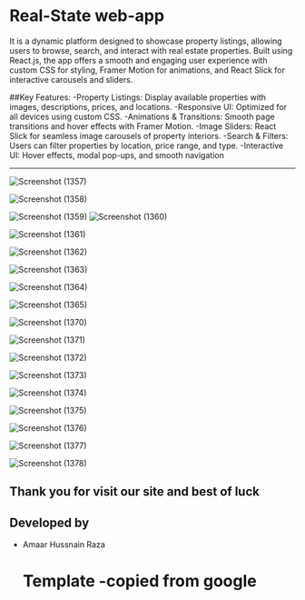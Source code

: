 # Real-State web-app
  It is a dynamic platform designed to showcase property listings, allowing users to browse, search, and interact with real estate properties. Built using React.js, the app offers a smooth and engaging user experience with custom CSS for styling, Framer Motion for animations, and React Slick for interactive carousels and sliders.

 ##Key Features:
 -Property Listings: Display available properties with images, descriptions, prices, and locations.
 -Responsive UI: Optimized for all devices using custom CSS.
 -Animations & Transitions: Smooth page transitions and hover effects with Framer Motion.
 -Image Sliders: React Slick for seamless image carousels of property interiors.
 -Search & Filters: Users can filter properties by location, price range, and type.
 -Interactive UI: Hover effects, modal pop-ups, and smooth navigation

---

![Screenshot (1357)](https://github.com/user-attachments/assets/646b26c7-d73d-4c74-b8aa-7d16e9bcf79a)


![Screenshot (1358)](https://github.com/user-attachments/assets/643cc562-e1e3-4d78-a124-dd63ded933c9)


![Screenshot (1359)](https://github.com/user-attachments/assets/cce7cc93-df0b-4122-95cb-8236abbf0ee9)
![Screenshot (1360)](https://github.com/user-attachments/assets/267e88c5-c081-44fd-9ec6-2c99fd4d5a59)

![Screenshot (1361)](https://github.com/user-attachments/assets/46d9fae0-2e7b-4fa5-8e42-d9b6396aebd4)

![Screenshot (1362)](https://github.com/user-attachments/assets/f7515d90-024a-4f30-a468-5e2017532673)

![Screenshot (1363)](https://github.com/user-attachments/assets/934df30e-d9c4-4c3e-ba77-aaac0073a63b)


![Screenshot (1364)](https://github.com/user-attachments/assets/88bdc656-c04a-4b9f-9e47-d25975276ee2)

![Screenshot (1365)](https://github.com/user-attachments/assets/68201f95-382e-4124-bbb9-cae82f8b1650)


![Screenshot (1370)](https://github.com/user-attachments/assets/e2b91312-2743-40b1-8e50-ee168e02ac80)

![Screenshot (1371)](https://github.com/user-attachments/assets/723cf240-a46b-470a-ae4e-834858f5fa6d)


![Screenshot (1372)](https://github.com/user-attachments/assets/49c8c78d-8a06-46e7-9dd0-91d8b81d0c14)

![Screenshot (1373)](https://github.com/user-attachments/assets/f0225256-7ce4-4c22-b18a-963025c4357a)


![Screenshot (1374)](https://github.com/user-attachments/assets/bf2192e0-50c1-4a71-a532-aba265b2b79f)

![Screenshot (1375)](https://github.com/user-attachments/assets/391576dc-757e-4ac5-86a9-404f78467ca5)


![Screenshot (1376)](https://github.com/user-attachments/assets/63358b67-02d3-4205-aa9b-e8ce1fe3f9c4)

![Screenshot (1377)](https://github.com/user-attachments/assets/0c9d130d-a491-413f-975f-f206d6b22265)

![Screenshot (1378)](https://github.com/user-attachments/assets/c14c7b03-213c-4e38-a697-e2164e4a6eaf)


## Thank you for visit our site and best of luck 

## Developed by 
 - Amaar Hussnain Raza


   # Template -copied from google 
